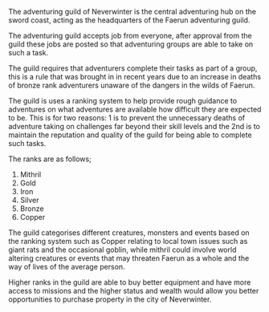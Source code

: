 The adventuring guild of Neverwinter is the central adventuring hub on the sword coast, acting as the headquarters of the Faerun adventuring guild.

The adventuring guild accepts job from everyone, after approval from the guild these jobs are posted so that adventuring groups are able to take on such a task.

The guild requires that adventurers complete their tasks as part of a group, this is a rule that was brought in in recent years due to an increase in deaths of bronze rank adventurers unaware of the dangers in the wilds of Faerun.

The guild is uses a ranking system to help provide rough guidance to adventures on what adventures are available how difficult they are expected to be. This is for two reasons: 1 is to prevent the unnecessary deaths of adventure taking on challenges far beyond their skill levels and the 2nd is to maintain the reputation and quality of the guild for being able to complete such tasks.

The ranks are as follows;

1. Mithril
2. Gold
3. Iron
4. Silver
5. Bronze
6. Copper

The guild categorises different creatures, monsters and events based on the ranking system such as Copper relating to local town issues such as giant rats and the occasional goblin, while mithril could involve world altering creatures or events that may threaten Faerun as a whole and the way of lives of the average person.

Higher ranks in the guild are able to buy better equipment and have more access to missions and the higher status and wealth would allow you better opportunities to purchase property in the city of Neverwinter.